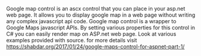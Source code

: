 Google map control is an ascx control that you can place in your asp.net web page. It allows you to display google map in a web page without writing any complex javascript api code. Google map control is a wrapper to Google Maps javascript APIs. By setting various properties for this control in C# you can easily render map on ASP.net web page. Look at various examples provided with source.
for more details visit https://shabdar.org/2017/01/24/google-maps-control-for-aspnet-part-1/
